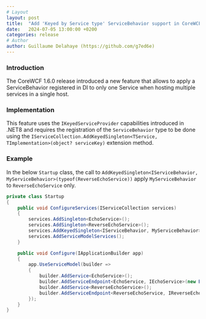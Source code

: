 ```yaml
---
# Layout
layout: post
title:  "Add 'Keyed by Service type' ServiceBehavior support in CoreWCF"
date:   2024-07-05 13:00:00 +0200
categories: release
# Author
author: Guillaume Delahaye (https://github.com/g7ed6e)
---
```

### Introduction
The CoreWCF 1.6.0 release introduced a new feature that allows to apply a ServiceBehavior registered in DI to only one Service when hosting multiple services in a single host.

### Implementation
This feature uses the `IKeyedServiceProvider` capabilities introduced in .NET8 and requires the registration of the `ServiceBehavior` type to be done using the `IServiceCollection.AddKeyedSingleton<TService, TImplementation>(object? serviceKey)` extension method.

### Example

In the below `Startup` class, the call to `AddKeyedSingleton<IServiceBehavior, MyServiceBehavior>(typeof(ReverseEchoService))` apply `MyServiceBehavior` to `ReverseEchoService` only.
```c#
private class Startup
{
    public void ConfigureServices(IServiceCollection services)
    {
        services.AddSingleton<EchoService>();
        services.AddSingleton<ReverseEchoService>();
        services.AddKeyedSingleton<IServiceBehavior, MyServiceBehavior>(typeof(ReverseEchoService));
        services.AddServiceModelServices();
    }

    public void Configure(IApplicationBuilder app)
    {
        app.UseServiceModel(builder =>
        {
            builder.AddService<EchoService>();
            builder.AddServiceEndpoint<EchoService, IEchoService>(new BasicHttpBinding(), "/EchoService.svc");
            builder.AddService<ReverseEchoService>();
            builder.AddServiceEndpoint<ReverseEchoService, IReverseEchoService>(new BasicHttpBinding(), "/ReverseEchoService.svc");
        });
    }
}
```
